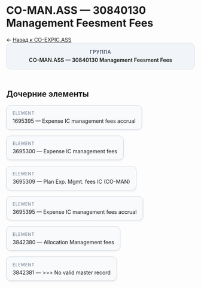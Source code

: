 # CO-MAN.ASS — 30840130 Management Feesment Fees
<p class="cc-breadcrumb">← <a href='../../level_03/CO-EXPIC.ASS/'>Назад к CO-EXPIC.ASS</a></p>
<style>
.cc-container { display: flex; flex-direction: column; gap: 1.5rem; }
.cc-breadcrumb { margin: 0; }
.cc-parent { padding: 1rem 1.25rem; border-radius: 12px; background: #f1f5f9; border: 1px solid #d8dee9; text-align: center; font-weight: 600; }
.cc-parent .cc-tag { font-size: 0.8rem; text-transform: uppercase; color: #475569; letter-spacing: 0.06em; }
.cc-children { display: flex; flex-wrap: wrap; gap: 1rem; }
.cc-tile { display: block; min-width: 180px; padding: 0.85rem 1rem; border-radius: 12px; border: 1px solid #d1d5db; background: #ffffff; box-shadow: 0 2px 4px rgba(15, 23, 42, 0.08); transition: transform 0.1s ease, box-shadow 0.1s ease; color: inherit; text-decoration: none; }
.cc-tile:hover { transform: translateY(-2px); box-shadow: 0 6px 12px rgba(15, 23, 42, 0.15); }
.cc-tile-leaf { background: #f8fafc; }
.cc-tag { font-size: 0.7rem; color: #64748b; text-transform: uppercase; letter-spacing: 0.08em; margin-bottom: 0.3rem; }
</style>
<div class='cc-container'>
  <div class='cc-parent'>
    <div class='cc-tag'>Группа</div>
    <div>CO-MAN.ASS — 30840130 Management Feesment Fees</div>
  </div>
  <div>
    <h2>Дочерние элементы</h2>
<div class='cc-children'><div class='cc-tile cc-tile-leaf'><div class='cc-tag'>ELEMENT</div><div>1695395 — Expense IC management fees accrual</div></div><div class='cc-tile cc-tile-leaf'><div class='cc-tag'>ELEMENT</div><div>3695300 — Expense IC management fees</div></div><div class='cc-tile cc-tile-leaf'><div class='cc-tag'>ELEMENT</div><div>3695309 — Plan Exp. Mgmt. fees IC (CO-MAN)</div></div><div class='cc-tile cc-tile-leaf'><div class='cc-tag'>ELEMENT</div><div>3695395 — Expense IC management fees accrual</div></div><div class='cc-tile cc-tile-leaf'><div class='cc-tag'>ELEMENT</div><div>3842380 — Allocation Management fees</div></div><div class='cc-tile cc-tile-leaf'><div class='cc-tag'>ELEMENT</div><div>3842381 — &gt;&gt;&gt; No valid master record</div></div></div>
  </div>
</div>
